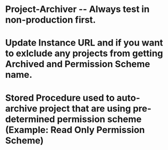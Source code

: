 # Project-Archiver -- Always test in non-production first. 

# Update Instance URL and if you want to exlclude any projects from getting Archived and Permission Scheme name.

# Stored Procedure used to auto-archive project that are using pre-determined permission scheme (Example:  Read Only Permission Scheme)
